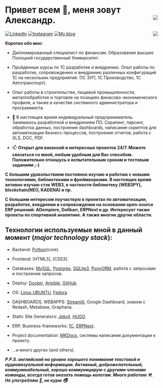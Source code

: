 # Привет всем 👋, меня зовут Александр. <img align="right" src="https://komarev.com/ghpvc/?username=Alba3k"/>


<a href="https://www.linkedin.com/in/alexander-by" target="_blank"><img title="LinkedIn" src="https://img.icons8.com/wired/34/000000/linkedin.png"/></a>
<a href="https://www.instagram.com/alexander_babyna" target="_blank"><img title="Instagram" src="https://img.icons8.com/wired/34/000000/instagram-new.png"/></a>
<a href="https://Alba3k.github.io" target="_blank"><img title="My blog" src="https://img.icons8.com/wired/30/000000/domain.png"/></a>
<img align="right" src="https://github-readme-stats.vercel.app/api?username=Alba3k&show_icons=true&hide_rank=true"/>

***Коротко обо мне:***

- Дипломированный специалист по финансам. Образование высшее Полоцкий государственный Университет.
- Пройденные курсы по 1С разработке и внедрению. Опыт работы по разработке, сопровождению и внедрению различных конфигураций 1С на нескольких 
предприятий. (1С ЗУП, 1С Производство, 1С Автотранспорт).
- Опыт работы в строительстве, пищевой промышленности, металлобработке и торговле на позициях финасово-экономического профиля, 
а также в качестве системного администратора и программиста.
- 🔭 В настоящее время индивидуальный предприниматель. Занимаюсь разработкой и внедрением ПО. Скрапинг, парсинг, обработка данных, построение dashboards,
написание скриптов для автоматизации бизнесс-процессов, построение отчетов, работа с XLS, DOC, PDF.

- 📫 **Открыт для вакансий и интересных проектов 24/7. Можете связаться со мной, любым удобным для Вас способом. Положительно отношусь к испытательным срокам и тестовым заданиям ;-)**

**С большим удовольствием постоянно изучаю и работаю с новыми технологиями, библиотеками и фреймворками. В настоящее время активно изучаю стэк
WEB3, в частности библиотеку (WEB3PY), blockchain(NEO, KADENA) и пр.**

**C большим интересом поучаствую в проектах по автоматизации, разработке, внедрении и сопровождении на основании open-source ERP решений: ADempiere, Dolibarr, ERPNext и др. Интересует также проекты по спортивной аналитике. А также многие другие области.** 

## Технологии используемые мной в данный момент (***major technology stack***):

* Backend: [Python](https://www.python.org/)(core).
* Frontend: [HTML5], [CSS3].
* Databases: [MySQL](https://www.mysql.com), [Postgres](https://www.postgresql.org), [SQLite3](https://www.sqlite.org), [PonyORM](https://ponyorm.org), работа с запросами и построение запросов.
* Deploy: [Docker](https://www.docker.com), [Ansible](https://www.ansible.com), [GitHub](https://github.com).
* OS: [Linux UBUNTU](https://ubuntu.com), [Fedora](https://getfedora.org/ru/)
* DASHBOARDS, WEBAPPS: [Streamlit](https://streamlit.io), Google Dashboard, знаком с Redash, Metabase, Graphana.
* Static Site Generators: [Jekyll](https://jekyllrb.com/), [HUGO](https://gohugo.io/).
* ERP, Business-frameworks: [1C](https://1c.ru/), [ERPNext](https://erpnext.com/).
* Project documentation: [MKDocs](https://www.mkdocs.org), системы написания документации к проекту.

* ...и много других (and others).

***P.P.S. английский на уровне хорошего понимания текстовой и аудиовизуальной информации. 
Активный, доброжелательный, коммуникабельный, хорошо коммуницирую с другими членами команды, 
всегда готов оказать помощь колегам. Много работаю :hammer_and_pick:. 
Не употребляю :do_not_litter:, не курю :no_smoking:***



